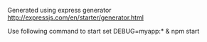 Generated using express generator
http://expressjs.com/en/starter/generator.html

Use following command to start 
set DEBUG=myapp:* & npm start
